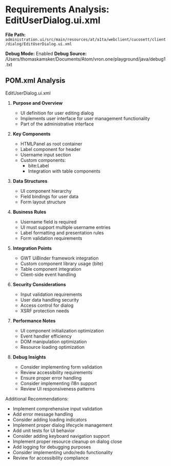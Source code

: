 # Requirements Analysis: EditUserDialog.ui.xml

**File Path:** `administration.ui/src/main/resources/at/a1ta/webclient/cucosett/client/dialog/EditUserDialog.ui.xml`

**Debug Mode:** Enabled
**Debug Source:** /Users/thomaskamsker/Documents/Atom/vron.one/playground/java/debug1.txt

## POM.xml Analysis

EditUserDialog.ui.xml

1. **Purpose and Overview**
   - UI definition for user editing dialog
   - Implements user interface for user management functionality
   - Part of the administrative interface

2. **Key Components**
   - HTMLPanel as root container
   - Label component for header
   - Username input section
   - Custom components:
     - bite:Label
     - Integration with table components

3. **Data Structures**
   - UI component hierarchy
   - Field bindings for user data
   - Form layout structure

4. **Business Rules**
   - Username field is required
   - UI must support multiple username entries
   - Label formatting and presentation rules
   - Form validation requirements

5. **Integration Points**
   - GWT UiBinder framework integration
   - Custom component library usage (bite)
   - Table component integration
   - Client-side event handling

6. **Security Considerations**
   - Input validation requirements
   - User data handling security
   - Access control for dialog
   - XSRF protection needs

7. **Performance Notes**
   - UI component initialization optimization
   - Event handler efficiency
   - DOM manipulation optimization
   - Resource loading optimization

8. **Debug Insights**
   - Consider implementing form validation
   - Review accessibility requirements
   - Ensure proper error handling
   - Consider implementing i18n support
   - Review UI responsiveness patterns

Additional Recommendations:
- Implement comprehensive input validation
- Add error message handling
- Consider adding loading indicators
- Implement proper dialog lifecycle management
- Add unit tests for UI behavior
- Consider adding keyboard navigation support
- Implement proper resource cleanup on dialog close
- Add logging for debugging purposes
- Consider implementing undo/redo functionality
- Review for accessibility compliance